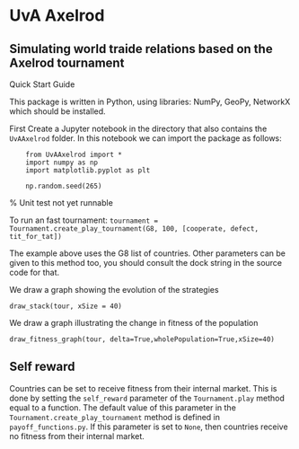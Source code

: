 # UvA Axelrod 

## Simulating world traide relations based on the Axelrod tournament

Quick Start Guide

This package is written in Python, using libraries: NumPy, GeoPy, NetworkX which
should be installed.

First Create a Jupyter notebook in the directory that also contains the `UvAAxelrod` folder.
In this notebook we can import the package as follows:
```
    from UvAAxelrod import *
    import numpy as np
    import matplotlib.pyplot as plt

    np.random.seed(265)
``` 


% Unit test not yet runnable

To run an fast tournament:
`tournament = Tournament.create_play_tournament(G8, 100, [cooperate, defect, tit_for_tat])`

The example above uses the G8 list of countries. Other parameters can be given to this method too, you should consult the dock string in the source code for that.

We draw a graph showing the evolution of the strategies

    draw_stack(tour, xSize = 40)

We draw a graph illustrating the change in fitness of the population

    draw_fitness_graph(tour, delta=True,wholePopulation=True,xSize=40)
    
    
## Self reward
 
Countries can be set to receive fitness from their internal market. This is done by setting the `self_reward` parameter of the `Tournament.play` method equal to 
a function. The default value of this parameter in the `Tournament.create_play_tournament` method is defined in `payoff_functions.py`. If this parameter is set 
to `None`, then countries receive no fitness from their internal market.


